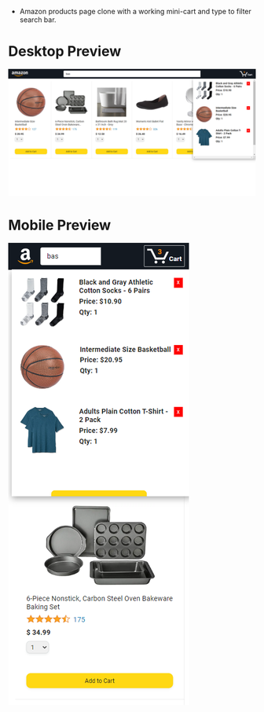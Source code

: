 * Amazon products page clone with a working mini-cart and type to filter search bar.

# Desktop Preview
![App Preview](https://github.com/Hashan099/HTML-CSS-JS-Amazon-Clone-With-Cart/blob/master/design/desktop.png)

# Mobile Preview
![App Preview](https://github.com/Hashan099/HTML-CSS-JS-Amazon-Clone-With-Cart/blob/master/design/mobile.png)
